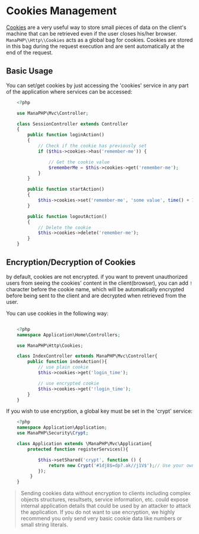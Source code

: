 # Cookies Management
[Cookies](http://php.net/manual/en/features.cookies.php) are a very useful way to store small pieces of data on the client's machine that can be retrieved even
if the user closes his/her browser. `ManaPHP\\Http\\Cookies`
acts as a global bag for cookies. Cookies are stored in this bag during the request execution and are sent
automatically at the end of the request.

## Basic Usage

You can set/get cookies by just accessing the 'cookies' service in any part of the application where services can be
accessed:

```php
    <?php

    use ManaPHP\Mvc\Controller;

    class SessionController extends Controller
    {
        public function loginAction()
        {
            // Check if the cookie has previously set
            if ($this->cookies->has('remember-me')) {

                // Get the cookie value
                $rememberMe = $this->cookies->get('remember-me');
            }
        }

        public function startAction()
        {
            $this->cookies->set('remember-me', 'some value', time() + 15 * 86400);
        }

        public function logoutAction()
        {
            // Delete the cookie
            $this->cookies->delete('remember-me');
        }
    }
```
## Encryption/Decryption of Cookies
by default, cookies are not encrypted.
if you want to prevent unauthorized users from seeing the cookies' content in the client(browser),
you can add `!` character before the cookie name,
which will be automatically encrypted before being sent to the client and are decrypted when retrieved from the user.

You can use cookies in the following way:

```php

    <?php
    namespace Application\Home\Controllers;

    use ManaPHP\Http\Cookies;

    class IndexController extends ManaPHP\Mvc\Controller{
        public function indexAction(){
            // use plain cookie
            $this->cookies->get('login_time');

            // use encrypted cookie
            $this->cookies->get('!login_time');
        }
    }

```
If you wish to use encryption, a global key must be set in the 'crypt' service:

```php
    <?php
    namespace Application\Application;
    use ManaPHP\Security\Crypt;

    class Application extends \ManaPHP\Mvc\Application{
        protected function registerServices(){

            $this->setShared('crypt', function () {
                return new Crypt('#1dj8$=dp?.ak//j1V$');// Use your own key!
            });
         }
    }

```


>    Sending cookies data without encryption to clients including complex objects structures, resultsets,
    service information, etc. could expose internal application details that could be used by an attacker
    to attack the application. If you do not want to use encryption, we highly recommend you only send very
    basic cookie data like numbers or small string literals.
